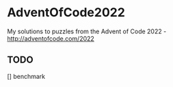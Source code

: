# AdventOfCode2022

My solutions to puzzles from the Advent of Code 2022 - http://adventofcode.com/2022

## TODO
[] benchmark
